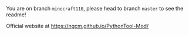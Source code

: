 You are on branch `minecraft110`, please head to branch `master` to see the readme!

Official website at https://ngcm.github.io/PythonTool-Mod/
